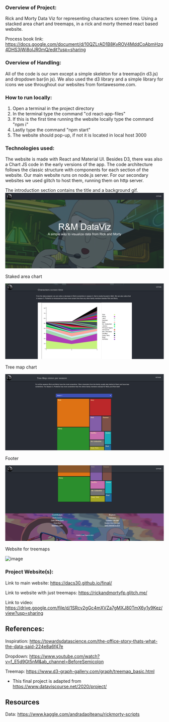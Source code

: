 ### Overview of Project:

Rick and Morty Data Viz for representing characters screen time. Using a stacked area chart and treemaps, in a rick and morty themed react based website.

Process book link: https://docs.google.com/document/d/10QZLrAD1B8KyROV4MddCoAbmHzg4DHS3jWi8olJR0mQ/edit?usp=sharing

### Overview of Handling:

All of the code is our own except a simple skeleton for a treemap(in d3.js) and dropdown bar(in js). We also used the d3 library and a simple library for icons we use throughout our websites from fontawesome.com.

### How to run locally:

1. Open a terminal in the project directory
2. In the terminal type the command "cd react-app-files"
3. If this is the first time running the website locally type the command "npm i"
4. Lastly type the command "npm start"
5. The website should pop-up, if not it is located in local host 3000

### Technologies used:
The website is made with React and Material UI. Besides D3, there was also a Chart JS code in the early versions of the app. The code architecture follows the classic structure with components for each section of the website. Our main website runs on node.js server. For our secondary websites we used glitch to host them, running them on http server.

The introduction section contains the title and a background gif.
![intro page](./intro-page.png)

Staked area chart

![first chart](./first-chart.png)

Tree map chart

![first chart](./second-chart.png)

Footer

![first chart](./last-pic.png)

Website for treemaps

![image](https://user-images.githubusercontent.com/73619173/156631854-8b85b351-3b7e-4a26-ad12-dd007a8f8016.png)

### Project Website(s):

Link to main website: https://dacs30.github.io/final/

Link to website with just treemaps: https://rickandmortyfp.glitch.me/

Link to video: https://drive.google.com/file/d/1SRcv2gGc4mXVZa7gMXJ80TmX6y1y9Kez/view?usp=sharing

References:
---

Inspiration: https://towardsdatascience.com/the-office-story-thats-what-the-data-said-224e8a6f47e

Dropdown: https://www.youtube.com/watch?v=f_E5d9Gt5nM&ab_channel=BeforeSemicolon

Treemap: https://www.d3-graph-gallery.com/graph/treemap_basic.html

- This final project is adapted from https://www.dataviscourse.net/2020/project/

Resources
---
Data: https://www.kaggle.com/andradaolteanu/rickmorty-scripts
